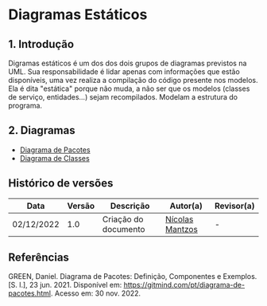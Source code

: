 # Diagramas Estáticos


## 1. Introdução
Digramas estáticos é um dos dos dois grupos de diagramas previstos na UML. Sua responsabilidade é lidar 
apenas com informações que estão disponíveis, uma vez realiza a compilação do código presente nos modelos. Ela é dita "estática" porque
não muda, a não ser que os modelos (classes de serviço, entidades...) sejam recompilados. Modelam a estrutura do programa.

## 2. Diagramas

- [Diagrama de Pacotes](modelagem/diagramas_estaticos/diagrama_pacotes.md)
- [Diagrama de Classes](modelagem/diagramas_estaticos/diagrama_classes.md)



## Histórico de versões
| Data       | Versão |      Descrição       | Autor(a)                                      | Revisor(a) |
|------------| ------ | -------------------- |-----------------------------------------------|------------|
| 02/12/2022 | 1.0    | Criação do documento | [Nícolas Mantzos](https://github.com/ngm1450) | -          |


## Referências

GREEN, Daniel. Diagrama de Pacotes: Definição, Componentes e Exemplos. [S. l.], 23 jun. 2021. Disponível em: https://gitmind.com/pt/diagrama-de-pacotes.html. Acesso em: 30 nov. 2022.